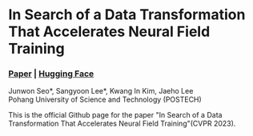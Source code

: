 # In Search of a Data Transformation That Accelerates Neural Field Training
### [Paper](https://arxiv.org/abs/2311.17094) | [Hugging Face](https://huggingface.co/papers/2311.17094)

Junwon Seo\*, Sangyoon Lee\*, Kwang In Kim, Jaeho Lee<br>
Pohang University of Science and Technology (POSTECH)

This is the official Github page for the paper "In Search of a Data Transformation That Accelerates Neural Field Training"(CVPR 2023).

